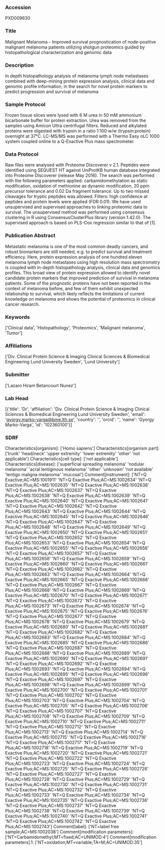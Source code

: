 ### Accession
PXD009630

### Title
Malignant Melanoma -  Improved survival prognostication of node-positive malignant melanoma patients utilizing shotgun proteomics guided by histopathological characterization and genomic data

### Description
In depth histopathology analysis of melanoma lymph node metastases combined with deep-mining protein expression analysis, clinical data and genomic profile information,  in the search for  novel protein markers to predict progression and survival of melanoma

### Sample Protocol
Frozen tissue slices were lysed with 6 M urea in 50 mM ammonium bicarbonate buffer for protein extraction. Urea was removed from the samples using Amicon Ultra centrifugal filters. Reduced and alkylated proteins were digested with trypsin in a ratio 1:100 w/w (trypsin:protein) overnight at 37°C. LC-MS/MS was performed with a Thermo Easy nLC 1000 system coupled online to a Q-Exactive Plus mass spectrometer.

### Data Protocol
Raw files were analysed with Proteome Discoverer v 2.1. Peptides were identified using SEQUEST HT against UniProtKB human database integrated into Proteome Discoverer (release May 2016). The search was performed with the following parameters applied: carbamidomethylation as static modification, oxidation of methionine as dynamic modification, 20 ppm precursor tolerance and 0.02 Da fragment tolerance. Up to two missed cleavages for tryptic peptides was allowed. Filters: high confidence at peptides and protein levels were applied (FDR 0.01). We have used unsupervised and supervised approaches to linking proteomic data to survival. The unsupervised method was performed using consensus clustering in R using ConsensusClusterPlus library (version 1.42.0). The supervised approach is based on PLS-Cox regression similar to that of [1].

### Publication Abstract
Metastatic melanoma is one of the most common deadly cancers, and robust biomarkers are still needed, e.g. to predict survival and treatment efficiency. Here, protein expression analysis of one hundred eleven melanoma lymph node metastases using high resolution mass spectrometry is coupled with in-depth histopathology analysis, clinical data and genomics profiles. This broad view of protein expression allowed to identify novel candidate protein markers that improved prediction of survival in melanoma patients. Some of the prognostic proteins have not been reported in the context of melanoma before, and few of them exhibit unexpected relationship to survival, which likely reflects the limitations of current knowledge on melanoma and shows the potential of proteomics in clinical cancer research.

### Keywords
['Clinical data', 'Histopathology', 'Proteomics', 'Malignant melanoma', 'Tumor']

### Affiliations
['Div. Clinical Protein Science & Imaging  Clinical Sciences & Biomedical Engineering Lund University Sweden', 'Lund University']

### Submitter
['Lazaro Hiram Betancourt Nunez']

### Lab Head
[{'title': 'Dr', 'affiliation': 'Div. Clinical Protein Science & Imaging  Clinical Sciences & Biomedical Engineering Lund University Sweden', 'email': 'gyorgy.marko-varga@bme.lth.se', 'country': '', 'orcid': '', 'name': 'Gyorgy Marko-Varga', 'id': '102360100'}]

### SDRF
Characteristics[organism]: ['Homo sapiens']
Characteristics[organism part]: ['trunk' 'head/neck' 'upper extremity' 'lower extremity' 'other'
 'not applicable']
Characteristics[cell type]: ['not applicable']
Characteristics[disease]: ['superficial spreading melanoma' 'nodular melanoma'
 'acral lentiginous melanoma' 'other' 'unknown' 'not available'
 'lentigo maligna melanoma' 'mucosal']
Comment[instrument]: ['NT=Q Exactive;AC=MS:1001911' 'NT=Q Exactive Plus;AC=MS:1002634'
 'NT=Q Exactive Plus;AC=MS:1002635' 'NT=Q Exactive Plus;AC=MS:1002636'
 'NT=Q Exactive Plus;AC=MS:1002637' 'NT=Q Exactive Plus;AC=MS:1002638'
 'NT=Q Exactive Plus;AC=MS:1002639' 'NT=Q Exactive Plus;AC=MS:1002640'
 'NT=Q Exactive Plus;AC=MS:1002641' 'NT=Q Exactive Plus;AC=MS:1002642'
 'NT=Q Exactive Plus;AC=MS:1002643' 'NT=Q Exactive Plus;AC=MS:1002644'
 'NT=Q Exactive Plus;AC=MS:1002645' 'NT=Q Exactive Plus;AC=MS:1002646'
 'NT=Q Exactive Plus;AC=MS:1002647' 'NT=Q Exactive Plus;AC=MS:1002648'
 'NT=Q Exactive Plus;AC=MS:1002649' 'NT=Q Exactive Plus;AC=MS:1002650'
 'NT=Q Exactive Plus;AC=MS:1002651' 'NT=Q Exactive Plus;AC=MS:1002652'
 'NT=Q Exactive Plus;AC=MS:1002653' 'NT=Q Exactive Plus;AC=MS:1002654'
 'NT=Q Exactive Plus;AC=MS:1002655' 'NT=Q Exactive Plus;AC=MS:1002656'
 'NT=Q Exactive Plus;AC=MS:1002657' 'NT=Q Exactive Plus;AC=MS:1002658'
 'NT=Q Exactive Plus;AC=MS:1002659' 'NT=Q Exactive Plus;AC=MS:1002660'
 'NT=Q Exactive Plus;AC=MS:1002661' 'NT=Q Exactive Plus;AC=MS:1002662'
 'NT=Q Exactive Plus;AC=MS:1002663' 'NT=Q Exactive Plus;AC=MS:1002664'
 'NT=Q Exactive Plus;AC=MS:1002665' 'NT=Q Exactive Plus;AC=MS:1002666'
 'NT=Q Exactive Plus;AC=MS:1002667' 'NT=Q Exactive Plus;AC=MS:1002668'
 'NT=Q Exactive Plus;AC=MS:1002669' 'NT=Q Exactive Plus;AC=MS:1002670'
 'NT=Q Exactive Plus;AC=MS:1002671' 'NT=Q Exactive Plus;AC=MS:1002672'
 'NT=Q Exactive Plus;AC=MS:1002673' 'NT=Q Exactive Plus;AC=MS:1002674'
 'NT=Q Exactive Plus;AC=MS:1002675' 'NT=Q Exactive Plus;AC=MS:1002676'
 'NT=Q Exactive Plus;AC=MS:1002677' 'NT=Q Exactive Plus;AC=MS:1002678'
 'NT=Q Exactive Plus;AC=MS:1002679' 'NT=Q Exactive Plus;AC=MS:1002680'
 'NT=Q Exactive Plus;AC=MS:1002681' 'NT=Q Exactive Plus;AC=MS:1002682'
 'NT=Q Exactive Plus;AC=MS:1002683' 'NT=Q Exactive Plus;AC=MS:1002684'
 'NT=Q Exactive Plus;AC=MS:1002685' 'NT=Q Exactive Plus;AC=MS:1002686'
 'NT=Q Exactive Plus;AC=MS:1002687' 'NT=Q Exactive Plus;AC=MS:1002688'
 'NT=Q Exactive Plus;AC=MS:1002689' 'NT=Q Exactive Plus;AC=MS:1002690'
 'NT=Q Exactive Plus;AC=MS:1002691' 'NT=Q Exactive Plus;AC=MS:1002692'
 'NT=Q Exactive Plus;AC=MS:1002693' 'NT=Q Exactive Plus;AC=MS:1002694'
 'NT=Q Exactive Plus;AC=MS:1002695' 'NT=Q Exactive Plus;AC=MS:1002696'
 'NT=Q Exactive Plus;AC=MS:1002697' 'NT=Q Exactive Plus;AC=MS:1002698'
 'NT=Q Exactive Plus;AC=MS:1002699' 'NT=Q Exactive Plus;AC=MS:1002700'
 'NT=Q Exactive Plus;AC=MS:1002701' 'NT=Q Exactive Plus;AC=MS:1002702'
 'NT=Q Exactive Plus;AC=MS:1002703' 'NT=Q Exactive Plus;AC=MS:1002704'
 'NT=Q Exactive Plus;AC=MS:1002705' 'NT=Q Exactive Plus;AC=MS:1002706'
 'NT=Q Exactive Plus;AC=MS:1002707' 'NT=Q Exactive Plus;AC=MS:1002708'
 'NT=Q Exactive Plus;AC=MS:1002709' 'NT=Q Exactive Plus;AC=MS:1002710'
 'NT=Q Exactive Plus;AC=MS:1002711' 'NT=Q Exactive Plus;AC=MS:1002712'
 'NT=Q Exactive Plus;AC=MS:1002713' 'NT=Q Exactive Plus;AC=MS:1002714'
 'NT=Q Exactive Plus;AC=MS:1002715' 'NT=Q Exactive Plus;AC=MS:1002716'
 'NT=Q Exactive Plus;AC=MS:1002717' 'NT=Q Exactive Plus;AC=MS:1002718'
 'NT=Q Exactive Plus;AC=MS:1002719' 'NT=Q Exactive Plus;AC=MS:1002720'
 'NT=Q Exactive Plus;AC=MS:1002721' 'NT=Q Exactive Plus;AC=MS:1002722'
 'NT=Q Exactive Plus;AC=MS:1002723' 'NT=Q Exactive Plus;AC=MS:1002724'
 'NT=Q Exactive Plus;AC=MS:1002725' 'NT=Q Exactive Plus;AC=MS:1002726'
 'NT=Q Exactive Plus;AC=MS:1002727' 'NT=Q Exactive Plus;AC=MS:1002728'
 'NT=Q Exactive Plus;AC=MS:1002729' 'NT=Q Exactive Plus;AC=MS:1002730'
 'NT=Q Exactive Plus;AC=MS:1002731' 'NT=Q Exactive Plus;AC=MS:1002732'
 'NT=Q Exactive Plus;AC=MS:1002733' 'NT=Q Exactive Plus;AC=MS:1002734'
 'NT=Q Exactive Plus;AC=MS:1002735' 'NT=Q Exactive Plus;AC=MS:1002736'
 'NT=Q Exactive Plus;AC=MS:1002737' 'NT=Q Exactive Plus;AC=MS:1002738'
 'NT=Q Exactive Plus;AC=MS:1002739' 'NT=Q Exactive Plus;AC=MS:1002740'
 'NT=Q Exactive Plus;AC=MS:1002741' 'NT=Q Exactive Plus;AC=MS:1002742'
 'NT=Q Exactive Plus;AC=MS:1002743']
Comment[label]: ['NT=label free sample;AC=MS:1002038']
Comment[modification parameters]: ['NT=Carbamidomethyl;MT=fixed;AC=UNIMOD:4']
Comment[modification parameters].1: ['NT=oxidation;MT=variable;TA=M;AC=UNIMOD:35']

